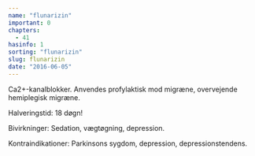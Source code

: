 ```yaml
---
name: "flunarizin"
important: 0
chapters:  
  - 41
hasinfo: 1
sorting: "flunarizin"
slug: flunarizin
date: "2016-06-05"
---
```


Ca2+-kanalblokker. Anvendes profylaktisk mod migræne, overvejende hemiplegisk migræne.

Halveringstid: 18 døgn!

Bivirkninger: Sedation, vægtøgning, depression.

Kontraindikationer: Parkinsons sygdom, depression, depressionstendens.
